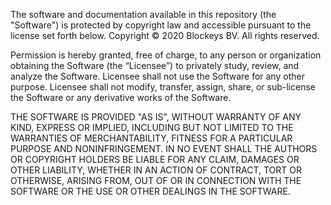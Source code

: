 The software and documentation available in this repository (the "Software") is protected by copyright law and accessible pursuant to the license set forth below. Copyright © 2020 Blockeys BV. All rights reserved.

Permission is hereby granted, free of charge, to any person or organization obtaining the Software (the “Licensee”) to privately study, review, and analyze the Software. Licensee shall not use the Software for any other purpose. Licensee shall not modify, transfer, assign, share, or sub-license the Software or any derivative works of the Software.

THE SOFTWARE IS PROVIDED "AS IS", WITHOUT WARRANTY OF ANY KIND, EXPRESS OR IMPLIED, INCLUDING BUT NOT LIMITED TO THE WARRANTIES OF MERCHANTABILITY, FITNESS FOR A PARTICULAR PURPOSE AND NONINFRINGEMENT. IN NO EVENT SHALL THE AUTHORS OR COPYRIGHT HOLDERS BE LIABLE FOR ANY CLAIM, DAMAGES OR OTHER LIABILITY, WHETHER IN AN ACTION OF CONTRACT, TORT OR OTHERWISE, ARISING FROM, OUT OF OR IN CONNECTION WITH THE SOFTWARE OR THE USE OR OTHER DEALINGS IN THE SOFTWARE.